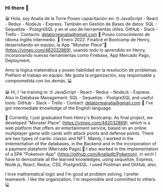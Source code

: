 ### Hi there 👋
😀 Hola, soy Analía de la Torre
Poseo capacitación en: 🤓 JavaScript - React - Redux - NodeJs - Express. También en Gestión de Bases de datos: SQL - Sequelize - PostgreSQL y en el uso de herramientas útiles: GitHub - Slack - Trello - Contacto: delatorreanalia@gmail.com
🧐 Poseo conocimiento de idioma Inglés intermedio. 
🔭 Enero 2022: Finalicé el Bootcamp de Henry, desarrollando en equipo, la App "Monster Place"🌱 (https://vimeo.com/482032869), usando todo lo aprendido en Henry, incorporando nuevas herramientas como Firebase, App Mercado Pago, Deployment.

Amo la lógica matemática y poseo habilidad en la resolución de problemas.
Prefiero el trabajo en equipo. Me gusta la organización, soy responsable y comprometida con los demás.
💻 


😀 Hi, I 've training in: 🤓 JavaScript - React - Redux - NodeJs - Express. Also in Database Management: SQL - Sequelize - PostgreSQL and useful tools: GitHub - Slack - Trello - Contact: delatorreanalia@gmail.com 🧐 I've got intermediate knowledge of the English language. 

🔭 Currently, I just graduated from Henry's Bootcamp. As final project, we developed "Monster Place"  (https://vimeo.com/482032869), which is a web platform that offers an entertainment service, based on an online multiplayer game with cards with attack points and defense points. There are two types of cards: classic and NFT. Mainly, I worked in the imlementation of the databases, in the Backend and in the incorporation of a payment plataform (Mercado Pago).🌱
I also worked in the implementation of a SPA "Pokemon App" (https://github.com/Analiadlt/Pokemon), in wich I have to demostrate all the learned knowledges, using sequelize, Express, Node.js, React, Redux, CSS, PostgreSQL. I used Postman and GitHub, also. 

I love mathematical logic and I'm good at problem solving. I prefer teamwork. I like the organization, I'm responsible and committed to others. 💻 
